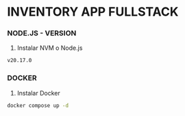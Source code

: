 # INVENTORY APP FULLSTACK

### NODE.JS - VERSION

1. Instalar NVM o Node.js

```txt
v20.17.0
```

### DOCKER

1. Instalar Docker

```bash
docker compose up -d
```
